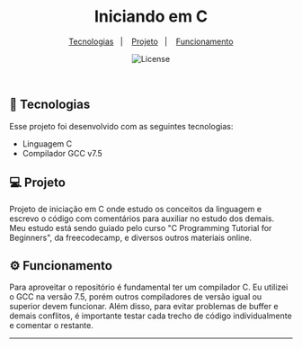 <h1 align="center"> Iniciando em C </h1>

<p align="center">
  <a href="#-tecnologias">Tecnologias</a>&nbsp;&nbsp;&nbsp;|&nbsp;&nbsp;&nbsp;
  <a href="#-projeto">Projeto</a>&nbsp;&nbsp;&nbsp;|&nbsp;&nbsp;&nbsp;
  <a href="#gear-funcionamento">Funcionamento</a>
</p>

<p align="center">
  <img alt="License" src="https://img.shields.io/static/v1?label=license&message=MIT&color=49AA26&labelColor=000000">
</p>

<br>


## 🚀 Tecnologias

Esse projeto foi desenvolvido com as seguintes tecnologias:

- Linguagem C
- Compilador GCC v7.5

## 💻 Projeto

Projeto de iniciação em C onde estudo os conceitos da linguagem e escrevo o código com comentários para auxiliar
no estudo dos demais. Meu estudo está sendo guiado pelo curso "C Programming Tutorial for Beginners", da freecodecamp, e diversos outros materiais online.

## :gear: Funcionamento

Para aproveitar o repositório é fundamental ter um compilador C. Eu utilizei o GCC na versão 7.5, porém outros compiladores de versão igual ou superior devem funcionar. Além disso, para evitar problemas de buffer e demais conflitos, é importante testar cada trecho de código individualmente e comentar o restante.  

---
